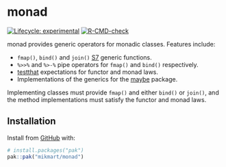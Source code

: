 
# monad

<!-- badges: start -->
[![Lifecycle: experimental](https://img.shields.io/badge/lifecycle-experimental-orange.svg)](https://lifecycle.r-lib.org/articles/stages.html#experimental)
[![R-CMD-check](https://github.com/mikmart/monad/actions/workflows/R-CMD-check.yaml/badge.svg)](https://github.com/mikmart/monad/actions/workflows/R-CMD-check.yaml)
<!-- badges: end -->

monad provides generic operators for monadic classes. Features include:

* `fmap()`, `bind()` and `join()` [S7](https://rconsortium.github.io/S7/) generic functions.
* `%>>%` and `%>-%` pipe operators for `fmap()` and `bind()` respectively.
* [testthat](https://testthat.r-lib.org/) expectations for functor and monad laws.
* Implementations of the generics for the [maybe](https://armcn.github.io/maybe/) package.

Implementing classes must provide `fmap()` and either `bind()` or `join()`, and
the method implementations must satisfy the functor and monad laws.

## Installation

Install from [GitHub](https://github.com/mikmart/monad) with:

``` r
# install.packages("pak")
pak::pak("mikmart/monad")
```
